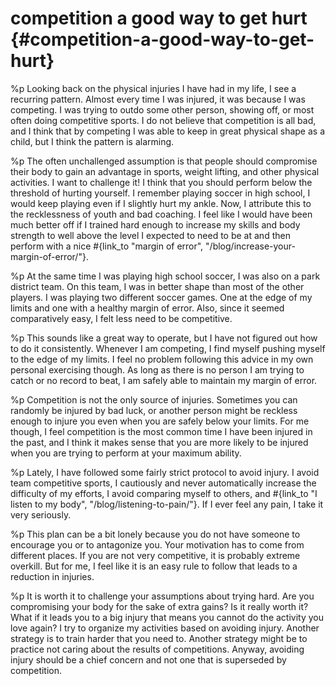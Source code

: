 # competition a good way to get hurt {#competition-a-good-way-to-get-hurt}
%p
  Looking back on the physical injuries I have had in my life, I see
  a recurring pattern. Almost every time I was injured, it was because
  I was competing. I was trying to outdo some other person, showing
  off, or most often doing competitive sports. I do not believe that
  competition is all bad, and I think that by competing I was able to
  keep in great physical shape as a child, but I think the pattern is
  alarming.

%p
  The often unchallenged assumption is that people should compromise
  their body to gain an advantage in sports, weight lifting, and other
  physical activities. I want to challenge it! I think that you should
  perform below the threshold of hurting yourself. I remember playing
  soccer in high school, I would keep playing even if I slightly hurt
  my ankle. Now, I attribute this to the recklessness of youth and bad
  coaching. I feel like I would have been much better off if I trained
  hard enough to increase my skills and body strength to well above
  the level I expected to need to be at and then perform with a nice
  #{link_to "margin of error", "/blog/increase-your-margin-of-error/"}.

%p
  At the same time I was playing high school soccer, I was also on a
  park district team. On this team, I was in better shape than most of
  the other players. I was playing two different soccer games. One at
  the edge of my limits and one with a healthy margin of error. Also,
  since it seemed comparatively easy, I felt less need to be
  competitive.

%p
  This sounds like a great way to operate, but I have not figured out
  how to do it consistently. Whenever I am competing, I find myself
  pushing myself to the edge of my limits. I feel no problem following
  this advice in my own personal exercising though. As long as there
  is no person I am trying to catch or no record to beat, I am safely
  able to maintain my margin of error.

%p
  Competition is not the only source of injuries. Sometimes you can
  randomly be injured by bad luck, or another person might be reckless
  enough to injure you even when you are safely below your limits. For
  me though, I feel competition is the most common time I have been
  injured in the past, and I think it makes sense that you are more
  likely to be injured when you are trying to perform at your maximum
  ability.

%p
  Lately, I have followed some fairly strict protocol to avoid injury. I
  avoid team competitive sports, I cautiously and never automatically
  increase the difficulty of my efforts, I avoid comparing myself to
  others, and
  #{link_to "I listen to my body", "/blog/listening-to-pain/"}. If I
  ever feel any pain, I take it very seriously.

%p
  This plan can be a bit lonely because you do not have someone to
  encourage you or to antagonize you. Your motivation has to come from
  different places. If you are not very competitive, it is probably
  extreme overkill. But for me, I feel like it is an easy rule to
  follow that leads to a reduction in injuries.

%p
  It is worth it to challenge your assumptions about trying hard. Are
  you compromising your body for the sake of extra gains? Is it really
  worth it? What if it leads you to a big injury that means you cannot
  do the activity you love again? I try to organize my activities
  based on avoiding injury. Another strategy is to train harder that
  you need to. Another strategy might be to practice not caring about
  the results of competitions. Anyway, avoiding injury should be a
  chief concern and not one that is superseded by competition.
